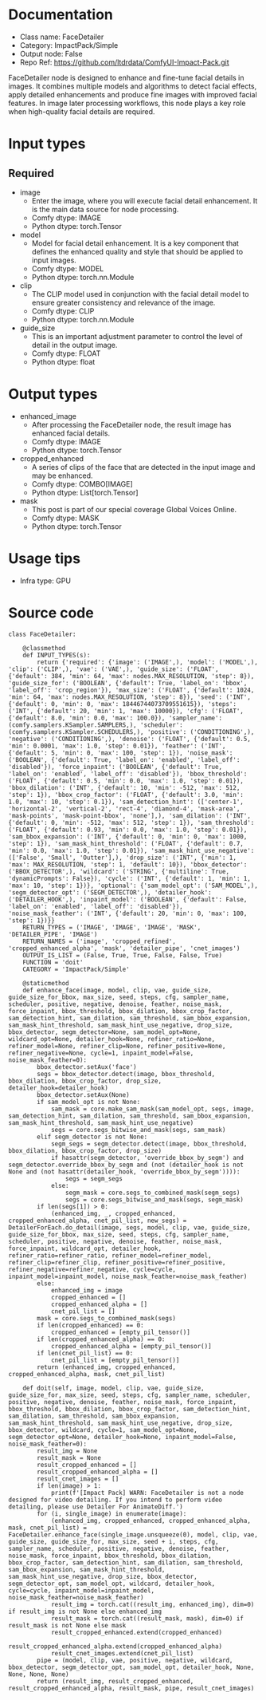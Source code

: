 # Documentation
- Class name: FaceDetailer
- Category: ImpactPack/Simple
- Output node: False
- Repo Ref: https://github.com/ltdrdata/ComfyUI-Impact-Pack.git

FaceDetailer node is designed to enhance and fine-tune facial details in images. It combines multiple models and algorithms to detect facial effects, apply detailed enhancements and produce fine images with improved facial features. In image later processing workflows, this node plays a key role when high-quality facial details are required.

# Input types
## Required
- image
    - Enter the image, where you will execute facial detail enhancement. It is the main data source for node processing.
    - Comfy dtype: IMAGE
    - Python dtype: torch.Tensor
- model
    - Model for facial detail enhancement. It is a key component that defines the enhanced quality and style that should be applied to input images.
    - Comfy dtype: MODEL
    - Python dtype: torch.nn.Module
- clip
    - The CLIP model used in conjunction with the facial detail model to ensure greater consistency and relevance of the image.
    - Comfy dtype: CLIP
    - Python dtype: torch.nn.Module
- guide_size
    - This is an important adjustment parameter to control the level of detail in the output image.
    - Comfy dtype: FLOAT
    - Python dtype: float

# Output types
- enhanced_image
    - After processing the FaceDetailer node, the result image has enhanced facial details.
    - Comfy dtype: IMAGE
    - Python dtype: torch.Tensor
- cropped_enhanced
    - A series of clips of the face that are detected in the input image and may be enhanced.
    - Comfy dtype: COMBO[IMAGE]
    - Python dtype: List[torch.Tensor]
- mask
    - This post is part of our special coverage Global Voices Online.
    - Comfy dtype: MASK
    - Python dtype: torch.Tensor

# Usage tips
- Infra type: GPU

# Source code
```
class FaceDetailer:

    @classmethod
    def INPUT_TYPES(s):
        return {'required': {'image': ('IMAGE',), 'model': ('MODEL',), 'clip': ('CLIP',), 'vae': ('VAE',), 'guide_size': ('FLOAT', {'default': 384, 'min': 64, 'max': nodes.MAX_RESOLUTION, 'step': 8}), 'guide_size_for': ('BOOLEAN', {'default': True, 'label_on': 'bbox', 'label_off': 'crop_region'}), 'max_size': ('FLOAT', {'default': 1024, 'min': 64, 'max': nodes.MAX_RESOLUTION, 'step': 8}), 'seed': ('INT', {'default': 0, 'min': 0, 'max': 18446744073709551615}), 'steps': ('INT', {'default': 20, 'min': 1, 'max': 10000}), 'cfg': ('FLOAT', {'default': 8.0, 'min': 0.0, 'max': 100.0}), 'sampler_name': (comfy.samplers.KSampler.SAMPLERS,), 'scheduler': (comfy.samplers.KSampler.SCHEDULERS,), 'positive': ('CONDITIONING',), 'negative': ('CONDITIONING',), 'denoise': ('FLOAT', {'default': 0.5, 'min': 0.0001, 'max': 1.0, 'step': 0.01}), 'feather': ('INT', {'default': 5, 'min': 0, 'max': 100, 'step': 1}), 'noise_mask': ('BOOLEAN', {'default': True, 'label_on': 'enabled', 'label_off': 'disabled'}), 'force_inpaint': ('BOOLEAN', {'default': True, 'label_on': 'enabled', 'label_off': 'disabled'}), 'bbox_threshold': ('FLOAT', {'default': 0.5, 'min': 0.0, 'max': 1.0, 'step': 0.01}), 'bbox_dilation': ('INT', {'default': 10, 'min': -512, 'max': 512, 'step': 1}), 'bbox_crop_factor': ('FLOAT', {'default': 3.0, 'min': 1.0, 'max': 10, 'step': 0.1}), 'sam_detection_hint': (['center-1', 'horizontal-2', 'vertical-2', 'rect-4', 'diamond-4', 'mask-area', 'mask-points', 'mask-point-bbox', 'none'],), 'sam_dilation': ('INT', {'default': 0, 'min': -512, 'max': 512, 'step': 1}), 'sam_threshold': ('FLOAT', {'default': 0.93, 'min': 0.0, 'max': 1.0, 'step': 0.01}), 'sam_bbox_expansion': ('INT', {'default': 0, 'min': 0, 'max': 1000, 'step': 1}), 'sam_mask_hint_threshold': ('FLOAT', {'default': 0.7, 'min': 0.0, 'max': 1.0, 'step': 0.01}), 'sam_mask_hint_use_negative': (['False', 'Small', 'Outter'],), 'drop_size': ('INT', {'min': 1, 'max': MAX_RESOLUTION, 'step': 1, 'default': 10}), 'bbox_detector': ('BBOX_DETECTOR',), 'wildcard': ('STRING', {'multiline': True, 'dynamicPrompts': False}), 'cycle': ('INT', {'default': 1, 'min': 1, 'max': 10, 'step': 1})}, 'optional': {'sam_model_opt': ('SAM_MODEL',), 'segm_detector_opt': ('SEGM_DETECTOR',), 'detailer_hook': ('DETAILER_HOOK',), 'inpaint_model': ('BOOLEAN', {'default': False, 'label_on': 'enabled', 'label_off': 'disabled'}), 'noise_mask_feather': ('INT', {'default': 20, 'min': 0, 'max': 100, 'step': 1})}}
    RETURN_TYPES = ('IMAGE', 'IMAGE', 'IMAGE', 'MASK', 'DETAILER_PIPE', 'IMAGE')
    RETURN_NAMES = ('image', 'cropped_refined', 'cropped_enhanced_alpha', 'mask', 'detailer_pipe', 'cnet_images')
    OUTPUT_IS_LIST = (False, True, True, False, False, True)
    FUNCTION = 'doit'
    CATEGORY = 'ImpactPack/Simple'

    @staticmethod
    def enhance_face(image, model, clip, vae, guide_size, guide_size_for_bbox, max_size, seed, steps, cfg, sampler_name, scheduler, positive, negative, denoise, feather, noise_mask, force_inpaint, bbox_threshold, bbox_dilation, bbox_crop_factor, sam_detection_hint, sam_dilation, sam_threshold, sam_bbox_expansion, sam_mask_hint_threshold, sam_mask_hint_use_negative, drop_size, bbox_detector, segm_detector=None, sam_model_opt=None, wildcard_opt=None, detailer_hook=None, refiner_ratio=None, refiner_model=None, refiner_clip=None, refiner_positive=None, refiner_negative=None, cycle=1, inpaint_model=False, noise_mask_feather=0):
        bbox_detector.setAux('face')
        segs = bbox_detector.detect(image, bbox_threshold, bbox_dilation, bbox_crop_factor, drop_size, detailer_hook=detailer_hook)
        bbox_detector.setAux(None)
        if sam_model_opt is not None:
            sam_mask = core.make_sam_mask(sam_model_opt, segs, image, sam_detection_hint, sam_dilation, sam_threshold, sam_bbox_expansion, sam_mask_hint_threshold, sam_mask_hint_use_negative)
            segs = core.segs_bitwise_and_mask(segs, sam_mask)
        elif segm_detector is not None:
            segm_segs = segm_detector.detect(image, bbox_threshold, bbox_dilation, bbox_crop_factor, drop_size)
            if hasattr(segm_detector, 'override_bbox_by_segm') and segm_detector.override_bbox_by_segm and (not (detailer_hook is not None and (not hasattr(detailer_hook, 'override_bbox_by_segm')))):
                segs = segm_segs
            else:
                segm_mask = core.segs_to_combined_mask(segm_segs)
                segs = core.segs_bitwise_and_mask(segs, segm_mask)
        if len(segs[1]) > 0:
            (enhanced_img, _, cropped_enhanced, cropped_enhanced_alpha, cnet_pil_list, new_segs) = DetailerForEach.do_detail(image, segs, model, clip, vae, guide_size, guide_size_for_bbox, max_size, seed, steps, cfg, sampler_name, scheduler, positive, negative, denoise, feather, noise_mask, force_inpaint, wildcard_opt, detailer_hook, refiner_ratio=refiner_ratio, refiner_model=refiner_model, refiner_clip=refiner_clip, refiner_positive=refiner_positive, refiner_negative=refiner_negative, cycle=cycle, inpaint_model=inpaint_model, noise_mask_feather=noise_mask_feather)
        else:
            enhanced_img = image
            cropped_enhanced = []
            cropped_enhanced_alpha = []
            cnet_pil_list = []
        mask = core.segs_to_combined_mask(segs)
        if len(cropped_enhanced) == 0:
            cropped_enhanced = [empty_pil_tensor()]
        if len(cropped_enhanced_alpha) == 0:
            cropped_enhanced_alpha = [empty_pil_tensor()]
        if len(cnet_pil_list) == 0:
            cnet_pil_list = [empty_pil_tensor()]
        return (enhanced_img, cropped_enhanced, cropped_enhanced_alpha, mask, cnet_pil_list)

    def doit(self, image, model, clip, vae, guide_size, guide_size_for, max_size, seed, steps, cfg, sampler_name, scheduler, positive, negative, denoise, feather, noise_mask, force_inpaint, bbox_threshold, bbox_dilation, bbox_crop_factor, sam_detection_hint, sam_dilation, sam_threshold, sam_bbox_expansion, sam_mask_hint_threshold, sam_mask_hint_use_negative, drop_size, bbox_detector, wildcard, cycle=1, sam_model_opt=None, segm_detector_opt=None, detailer_hook=None, inpaint_model=False, noise_mask_feather=0):
        result_img = None
        result_mask = None
        result_cropped_enhanced = []
        result_cropped_enhanced_alpha = []
        result_cnet_images = []
        if len(image) > 1:
            print(f'[Impact Pack] WARN: FaceDetailer is not a node designed for video detailing. If you intend to perform video detailing, please use Detailer For AnimateDiff.')
        for (i, single_image) in enumerate(image):
            (enhanced_img, cropped_enhanced, cropped_enhanced_alpha, mask, cnet_pil_list) = FaceDetailer.enhance_face(single_image.unsqueeze(0), model, clip, vae, guide_size, guide_size_for, max_size, seed + i, steps, cfg, sampler_name, scheduler, positive, negative, denoise, feather, noise_mask, force_inpaint, bbox_threshold, bbox_dilation, bbox_crop_factor, sam_detection_hint, sam_dilation, sam_threshold, sam_bbox_expansion, sam_mask_hint_threshold, sam_mask_hint_use_negative, drop_size, bbox_detector, segm_detector_opt, sam_model_opt, wildcard, detailer_hook, cycle=cycle, inpaint_model=inpaint_model, noise_mask_feather=noise_mask_feather)
            result_img = torch.cat((result_img, enhanced_img), dim=0) if result_img is not None else enhanced_img
            result_mask = torch.cat((result_mask, mask), dim=0) if result_mask is not None else mask
            result_cropped_enhanced.extend(cropped_enhanced)
            result_cropped_enhanced_alpha.extend(cropped_enhanced_alpha)
            result_cnet_images.extend(cnet_pil_list)
        pipe = (model, clip, vae, positive, negative, wildcard, bbox_detector, segm_detector_opt, sam_model_opt, detailer_hook, None, None, None, None)
        return (result_img, result_cropped_enhanced, result_cropped_enhanced_alpha, result_mask, pipe, result_cnet_images)
```